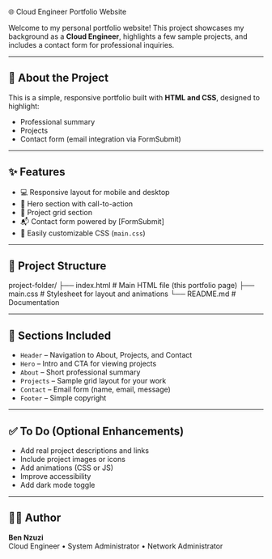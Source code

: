  🌐 Cloud Engineer Portfolio Website

Welcome to my personal portfolio website! This project showcases my background as a **Cloud Engineer**, highlights a few sample projects, and includes a contact form for professional inquiries.

------         --------         ------

## 📄 About the Project

This is a simple, responsive portfolio built with **HTML and CSS**, designed to highlight:

- Professional summary
- Projects
- Contact form (email integration via FormSubmit)

------         --------         ------
## ✨ Features

- 💻 Responsive layout for mobile and desktop
- 🚀 Hero section with call-to-action
- 📁 Project grid section
- 📬 Contact form powered by [FormSubmit]
- 🎨 Easily customizable CSS (`main.css`)

------         --------         ------

## 🧩 Project Structure

project-folder/
├── index.html # Main HTML file (this portfolio page)
├── main.css # Stylesheet for layout and animations
└── README.md # Documentation

------         --------         ------

## 📌 Sections Included

- `Header` – Navigation to About, Projects, and Contact
- `Hero` – Intro and CTA for viewing projects
- `About` – Short professional summary
- `Projects` – Sample grid layout for your work
- `Contact` – Email form (name, email, message)
- `Footer` – Simple copyright

------         --------         ------

## ✅ To Do (Optional Enhancements)

- Add real project descriptions and links
- Include project images or icons
- Add animations (CSS or JS)
- Improve accessibility
- Add dark mode toggle

------         --------         ------

## 🙋‍♂️ Author

**Ben Nzuzi**  
Cloud Engineer • System Administrator • Network Administrator
